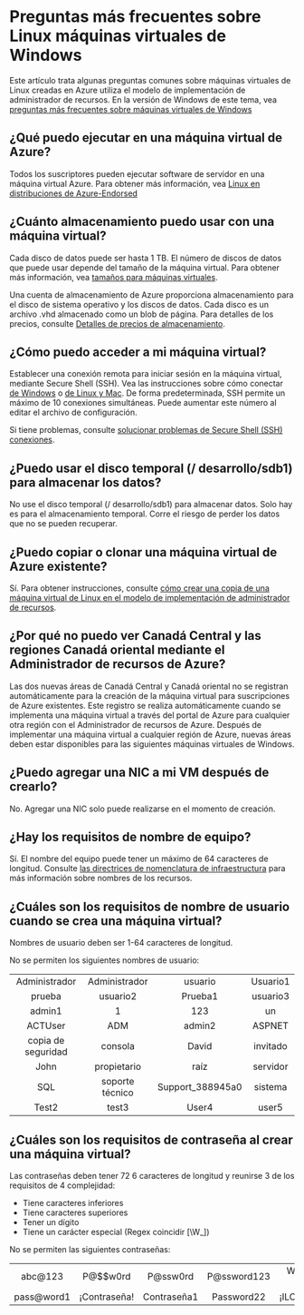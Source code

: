 <properties
    pageTitle="Preguntas más frecuentes sobre máquinas virtuales de Linux | Microsoft Azure"
    description="Proporciona respuestas a algunas de las preguntas comunes sobre máquinas virtuales de Linux creadas con el modelo de administrador de recursos."
    services="virtual-machines-linux"
    documentationCenter=""
    authors="cynthn"
    manager="timlt"
    editor=""
    tags="azure-resource-management"/>

<tags
    ms.service="virtual-machines-linux"
    ms.workload="infrastructure-services"
    ms.tgt_pltfrm="vm-linux"
    ms.devlang="na"
    ms.topic="article"
    ms.date="08/16/2016"
    ms.author="cynthn"/>

# <a name="frequently-asked-question-about-linux-virtual-machines"></a>Preguntas más frecuentes sobre Linux máquinas virtuales de Windows

Este artículo trata algunas preguntas comunes sobre máquinas virtuales de Linux creadas en Azure utiliza el modelo de implementación de administrador de recursos. En la versión de Windows de este tema, vea [preguntas más frecuentes sobre máquinas virtuales de Windows](virtual-machines-windows-faq.md)

## <a name="what-can-i-run-on-an-azure-vm"></a>¿Qué puedo ejecutar en una máquina virtual de Azure?

Todos los suscriptores pueden ejecutar software de servidor en una máquina virtual Azure. Para obtener más información, vea [Linux en distribuciones de Azure-Endorsed](virtual-machines-linux-endorsed-distros.md)


## <a name="how-much-storage-can-i-use-with-a-virtual-machine"></a>¿Cuánto almacenamiento puedo usar con una máquina virtual?

Cada disco de datos puede ser hasta 1 TB. El número de discos de datos que puede usar depende del tamaño de la máquina virtual. Para obtener más información, vea [tamaños para máquinas virtuales](virtual-machines-linux-sizes.md).

Una cuenta de almacenamiento de Azure proporciona almacenamiento para el disco de sistema operativo y los discos de datos. Cada disco es un archivo .vhd almacenado como un blob de página. Para detalles de los precios, consulte [Detalles de precios de almacenamiento](https://azure.microsoft.com/pricing/details/storage/).


## <a name="how-can-i-access-my-virtual-machine"></a>¿Cómo puedo acceder a mi máquina virtual?

Establecer una conexión remota para iniciar sesión en la máquina virtual, mediante Secure Shell (SSH). Vea las instrucciones sobre cómo conectar [de Windows](virtual-machines-linux-ssh-from-windows.md) o [de Linux y Mac](virtual-machines-linux-mac-create-ssh-keys.md). De forma predeterminada, SSH permite un máximo de 10 conexiones simultáneas. Puede aumentar este número al editar el archivo de configuración.


Si tiene problemas, consulte [solucionar problemas de Secure Shell (SSH) conexiones](virtual-machines-linux-troubleshoot-ssh-connection.md).


## <a name="can-i-use-the-temporary-disk-devsdb1-to-store-data"></a>¿Puedo usar el disco temporal (/ desarrollo/sdb1) para almacenar los datos?

No use el disco temporal (/ desarrollo/sdb1) para almacenar datos. Solo hay es para el almacenamiento temporal. Corre el riesgo de perder los datos que no se pueden recuperar.


## <a name="can-i-copy-or-clone-an-existing-azure-vm"></a>¿Puedo copiar o clonar una máquina virtual de Azure existente?

Sí. Para obtener instrucciones, consulte [cómo crear una copia de una máquina virtual de Linux en el modelo de implementación de administrador de recursos](virtual-machines-linux-copy-vm.md).


## <a name="why-am-i-not-seeing-canada-central-and-canada-east-regions-through-azure-resource-manager"></a>¿Por qué no puedo ver Canadá Central y las regiones Canadá oriental mediante el Administrador de recursos de Azure?

Las dos nuevas áreas de Canadá Central y Canadá oriental no se registran automáticamente para la creación de la máquina virtual para suscripciones de Azure existentes. Este registro se realiza automáticamente cuando se implementa una máquina virtual a través del portal de Azure para cualquier otra región con el Administrador de recursos de Azure. Después de implementar una máquina virtual a cualquier región de Azure, nuevas áreas deben estar disponibles para las siguientes máquinas virtuales de Windows.


## <a name="can-i-add-a-nic-to-my-vm-after-its-created"></a>¿Puedo agregar una NIC a mi VM después de crearlo?

No. Agregar una NIC solo puede realizarse en el momento de creación.


## <a name="are-there-any-computer-name-requirements"></a>¿Hay los requisitos de nombre de equipo?

Sí. El nombre del equipo puede tener un máximo de 64 caracteres de longitud. Consulte [las directrices de nomenclatura de infraestructura](virtual-machines-linux-infrastructure-naming-guidelines.md) para más información sobre nombres de los recursos.


## <a name="what-are-the-username-requirements-when-creating-a-vm"></a>¿Cuáles son los requisitos de nombre de usuario cuando se crea una máquina virtual?

Nombres de usuario deben ser 1-64 caracteres de longitud.

No se permiten los siguientes nombres de usuario:

<table>
    <tr>
        <td style="text-align:center">Administrador </td><td style="text-align:center"> Administrador </td><td style="text-align:center"> usuario </td><td style="text-align:center"> Usuario1</td>
    </tr>
    <tr>
        <td style="text-align:center">prueba </td><td style="text-align:center"> usuario2 </td><td style="text-align:center"> Prueba1 </td><td style="text-align:center"> usuario3</td>
    </tr>
    <tr>
        <td style="text-align:center">admin1 </td><td style="text-align:center"> 1 </td><td style="text-align:center"> 123 </td><td style="text-align:center"> un</td>
    </tr>
    <tr>
        <td style="text-align:center">ACTUser  </td><td style="text-align:center"> ADM </td><td style="text-align:center"> admin2 </td><td style="text-align:center"> ASPNET</td>
    </tr>
    <tr>
        <td style="text-align:center">copia de seguridad </td><td style="text-align:center"> consola </td><td style="text-align:center"> David </td><td style="text-align:center"> invitado</td>
    </tr>
    <tr>
        <td style="text-align:center">John </td><td style="text-align:center"> propietario </td><td style="text-align:center"> raíz </td><td style="text-align:center"> servidor</td>
    </tr>
    <tr>
        <td style="text-align:center">SQL </td><td style="text-align:center"> soporte técnico </td><td style="text-align:center"> Support_388945a0 </td><td style="text-align:center"> sistema</td>
    </tr>
    <tr>
        <td style="text-align:center">Test2 </td><td style="text-align:center"> test3 </td><td style="text-align:center"> User4 </td><td style="text-align:center"> user5</td>
    </tr>
</table>


## <a name="what-are-the-password-requirements-when-creating-a-vm"></a>¿Cuáles son los requisitos de contraseña al crear una máquina virtual?

Las contraseñas deben tener 72 6 caracteres de longitud y reunirse 3 de los requisitos de 4 complejidad:

- Tiene caracteres inferiores
- Tiene caracteres superiores
- Tener un dígito
- Tiene un carácter especial (Regex coincidir [\W_])

No se permiten las siguientes contraseñas:

<table>
    <tr>
        <td style="text-align:center">abc@123</td>
        <td style="text-align:center">P@$$w0rd</td>
        <td style="text-align:center">P@ssw0rd</td>
        <td style="text-align:center">P@ssword123</td>
        <td style="text-align:center">Word de PA$</td>
    </tr>
    <tr>
        <td style="text-align:center">pass@word1</td>
        <td style="text-align:center">¡Contraseña!</td>
        <td style="text-align:center">Contraseña1</td>
        <td style="text-align:center">Password22</td>
        <td style="text-align:center">¡ILOVEYOU!</td>
    </tr>
</table>
